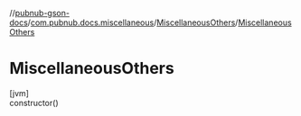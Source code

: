 //[pubnub-gson-docs](../../../index.md)/[com.pubnub.docs.miscellaneous](../index.md)/[MiscellaneousOthers](index.md)/[MiscellaneousOthers](-miscellaneous-others.md)

# MiscellaneousOthers

[jvm]\
constructor()
